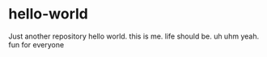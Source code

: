# hello-world
Just another repository
hello world. this is me. life should be. uh uhm yeah. fun for everyone
